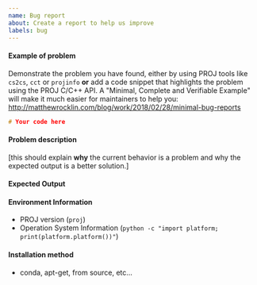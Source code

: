 ```yaml
---
name: Bug report
about: Create a report to help us improve
labels: bug
---
```


<!-- Please search existing issues to avoid creating duplicates. -->


#### Example of problem
Demonstrate the problem you have found, either by using PROJ tools like `cs2cs`, `cct` or `projinfo` **or** add a code snippet that highlights the problem using the PROJ C/C++ API.
A "Minimal, Complete and Verifiable Example" will make it much easier for maintainers to help you:
http://matthewrocklin.com/blog/work/2018/02/28/minimal-bug-reports

```c
# Your code here

```
#### Problem description

[this should explain **why** the current behavior is a problem and why the expected output is a better solution.]

#### Expected Output


#### Environment Information
 - PROJ version (`proj`)
 - Operation System Information (`python -c "import platform; print(platform.platform())"`)

#### Installation method
 - conda, apt-get, from source, etc...
